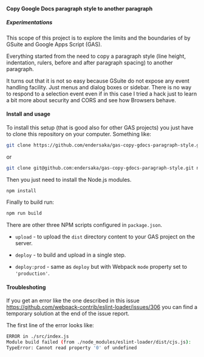#### Copy Google Docs paragraph style to another paragraph

##### Experimentations

This scope of this project is to explore the limits and the boundaries of by GSuite and Google Apps Script (GAS).

Everything started from the need to copy a paragraph style (line height, indentation, rulers, before and after paragraph spacing) to another paragraph.

It turns out that it is not so easy because GSuite do not expose any event handling facility. Just menus and dialog boxes or sidebar. There is no way to respond to a selection event even if in this case I tried a hack just to learn a bit more about security and CORS and see how Browsers behave.

#### Install and usage

To install this setup (that is good also for other GAS projects) you just have to clone this repository on your computer. Something like:

```bash
git clone https://github.com/endersaka/gas-copy-gdocs-paragraph-style.git name_of_the_new_destination_directory`
```

or

```bash
git clone git@github.com:endersaka/gas-copy-gdocs-paragraph-style.git name_of_the_new_destination_directory
```

Then you just need to install the Node.js modules.

```bash
npm install
```

Finally to build run:

```bash
npm run build
```

There are other three NPM scripts configured in `package.json`.

* `upload` - to upload the `dist` directory content to your GAS project on the server.

* `deploy` - to build and upload in a single step.

* `deploy:prod` - same as `deploy` but with Webpack `mode` property set to `'production'`.

#### Troubleshoting

If you get an error like the one described in this issue https://github.com/webpack-contrib/eslint-loader/issues/306 you can find a temporary solution at the end of the issue report.

The first line of the error looks like:

```bash
ERROR in ./src/index.js
Module build failed (from ./node_modules/eslint-loader/dist/cjs.js):
TypeError: Cannot read property '0' of undefined
```



